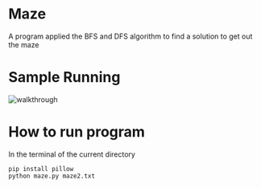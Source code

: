 # Maze
A program applied the BFS and DFS algorithm to find a solution to get out the maze

# Sample Running
<img src="https://github.com/jacklvd/freetime_improving/blob/master/AI_intro/search/graph/maze.png" alt="walkthrough">

# How to run program
In the terminal of the current directory

```
pip install pillow
python maze.py maze2.txt
```
